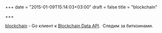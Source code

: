 +++
date = "2015-01-09T15:14:03+03:00"
draft = false
title = "blockchain"

+++

<p><a href="https://github.com/alfg/blockchain">blockchain</a>&nbsp;- Go клиент к&nbsp;<a href="https://blockchain.info/api/blockchain_api">Blockchain Data API</a>. &nbsp;Следим за биткоинами.&nbsp;</p>

